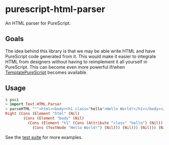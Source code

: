 # purescript-html-parser

An HTML parser for PureScript.

## Goals

The idea behind this library is that we may be able write HTML and have PureScript code generated from it.
This would make it easier to integrate HTML from designers without having to reimplement it all yourself in PureScript.
This can become even more powerful if/when [TemplatePureScript](https://github.com/purescript/purescript/issues/140)
becomes available.

## Usage

```purescript
$ psci
> import Text.HTML.Parser
> parseHTML """<html><body><h1 class="hello">Hello World!</h1></body></html>"""
Right (Cons (Element "html" (Nil)
        (Cons (Element "body" (Nil)
          (Cons (Element "h1" (Cons (Attribute "class" "hello") (Nil))
            (Cons (TextNode "Hello World!") (Nil))) (Nil))) (Nil))) (Nil))
```

See the [test suite](test/Main.purs) for more examples.
